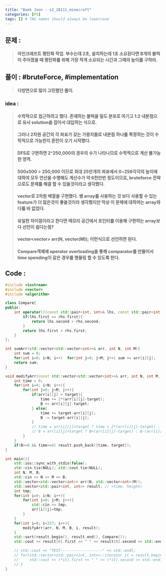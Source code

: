 ```yaml
---
title: "Baek Joon - s2_18111_minecraft"
categories: [PS]
tags: [] # TAG names should always be lowercase
---
```

## 문제 : 
> #### 마인크래프트 평탄화 작업. 부수는데 2초, 설치하는데 1초 소요된다면 B개의 블럭이 주어졌을 때 평탄화를 위해 가장 적게 소요되는 시간과 그때의 높이를 구하라.

## 풀이 : #bruteForce, #implementation
> #### 다방면으로 많이 고민했던 풀이.

### idea : 
> #### 수학적으로 접근하려고 했다. 존재하는 블럭을 밀도 분포로 여기고 1:2 내분점으로 유사 solution을 잡아서 대입하는 식으로.
> #### 그러나 2차원 공간의 각 좌표가 갖는 가중치들로 내분점 하나를 특정하는 것이 수학적으로 가능한지 혼란이 오기 시작했다.
> #### DFS로 구현하면 2^250,000의 경우의 수가 나타나므로 수학적으로 계산 불가능한 영역.
> #### 500x500 = 250,000 이므로 최대 25만개의 좌표에서 0~256각각의 높이에 대하여 모두 연산을 수행해도 계산수가 약 6천만번 정도이므로, bruteforce 전략으로도 문제를 해결 할 수 있을것이라고 생각했다.
> #### vector로 2차원 배열을 구현했다. 쌩 array를 사용하는 것 보다 사용할 수 있는 feature가 더 많은것이 좋을것이라 생각했지만 막상 이 문제에 대하여는 array와 다를 바 없었다.
> #### 유일한 차이점이라고 한다면 메모리 공간에서 포인터를 이용해 구현하는 array보다 선언이 쉽다는점?
> #### vector<vector<T>> arr(N, vector<T>(M)); 이런식으로 선언하면 된다.
> #### Compare객체에 operator overloading을 통해 comparator를 만들어서 time spending이 같은 경우를 핸들링 할 수 있도록 한다.

## Code :
```cpp
#include <iostream>
#include <vector>
#include <algorithm>

class Compare{
public:
    int operator()(const std::pair<int, int>& lhs, const std::pair<int, int>& rhs){
        if(lhs.first == rhs.first){
            return lhs.second > rhs.second;
        }
        return lhs.first < rhs.first;
    }
};

int sumArr(std::vector<std::vector<int>>& arr, int N, int M){
    int sum = 0;
    for(int i=0; i<N; i++)  for(int j=0; j<M; j++) sum += arr[i][j];
    return sum;
}

void modifyArr(const std::vector<std::vector<int>>& arr, int N, int M, int B, int target, std::vector<std::pair<int,int>>& result){
    int time = 0;
    for(int i=0; i<N; i++){
        for(int j=0; j<M; j++){
            if(arr[i][j] > target){
                time += 2*(arr[i][j]-target);
                B += arr[i][j]-target;
            } else{
                time += target-arr[i][j];
                B -= target-arr[i][j];
            }
            // time = arr[i][j]>target ? time + 2*(arr[i][j]-target) : time + target-arr[i][j];
            // B = arr[i][j]>target ? B+(arr[i][j]-target) : B-(arr[i][j]-target);
        }
    }
    if(B>=0 && time>=0) result.push_back({time, target});
}

int main(){
    std::ios::sync_with_stdio(false);
    std::cin.tie(NULL); std::cout.tie(NULL);
    int N, M, B;
    std::cin >> N >> M >> B;
    std::vector<std::vector<int>> arr(N, std::vector<int>(M));
    std::vector<std::pair<int, int>> result; // <time, height>
    int tmp;
    for(int i=0; i<N; i++){
        for(int j=0; j<M; j++){
            std::cin >> tmp;
            arr[i][j]=tmp; 
        }
    }
    for(int i=0; i<257; i++){
        modifyArr(arr, N, M, B, i, result);
    }
    std::sort(result.begin(), result.end(), Compare());
    std::cout << result[0].first << " " << result[0].second << std::endl;

    // std::cout << "TEST-------------------" << std::endl;
    // for(std::vector<std::pair<int, int>>::iterator it = result.begin(); it!=result.end(); it++){
    //     std::cout << (*it).first << " " << (*it).second << std::endl;
    // }
}
```
